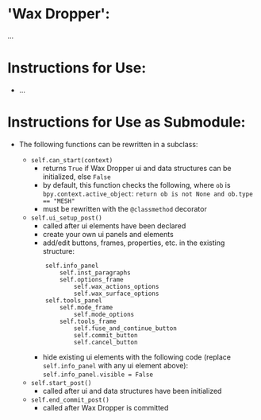 # 'Wax Dropper':

...

# Instructions for Use:

* ...

# Instructions for Use as Submodule:

* The following functions can be rewritten in a subclass:

    * `self.can_start(context)`
        * returns `True` if Wax Dropper ui and data structures can be initialized, else `False`
        * by default, this function checks the following, where `ob` is `bpy.context.active_object`: `return ob is not None and ob.type == "MESH"`
        * must be rewritten with the `@classmethod` decorator
    * `self.ui_setup_post()`
        * called after ui elements have been declared
        * create your own ui panels and elements
        * add/edit buttons, frames, properties, etc. in the existing structure:
        ```
            self.info_panel
                self.inst_paragraphs
                self.options_frame
                    self.wax_actions_options
                    self.wax_surface_options
            self.tools_panel
                self.mode_frame
                    self.mode_options
                self.tools_frame
                    self.fuse_and_continue_button
                    self.commit_button
                    self.cancel_button
        ```
        * hide existing ui elements with the following code (replace `self.info_panel` with any ui element above): `self.info_panel.visible = False`
    * `self.start_post()`
        * called after ui and data structures have been initialized
    * `self.end_commit_post()`
        * called after Wax Dropper is committed
